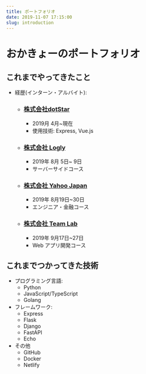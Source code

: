 ```yaml
---
title: ポートフォリオ 
date: 2019-11-07 17:15:00
slug: introduction 
---
```


#  おかきょーのポートフォリオ


## これまでやってきたこと
- 経歴(インターン・アルバイト):
    - ### [株式会社dotStar](https://www.dotstar.info/) 
        - 2019月 4月~現在
        - 使用技術: Express, Vue.js 
    - ### [株式会社 Logly](https://corp.logly.co.jp/) 
        - 2019年 8月 5日~ 9日 
        - サーバーサイドコース
        
    - ### [株式会社 Yahoo Japan](https://about.yahoo.co.jp/) 
        - 2019年 8月19日~30日
        - エンジニア・金融コース
        
    - ### [株式会社 Team Lab](https://www.team-lab.com/)
        - 2019年 9月17日~27日
        - Web アプリ開発コース
        
## これまでつかってきた技術
- プログラミング言語:
    - Python 
    - JavaScript/TypeScript
    - Golang
- フレームワーク:
    - Express
    - Flask 
    - Django
    - FastAPI
    - Echo
- その他
    - GitHub
    - Docker
    - Netlify


